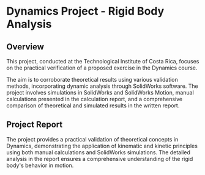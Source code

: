 # Dynamics Project - Rigid Body Analysis

## Overview

This project, conducted at the Technological Institute of Costa Rica, focuses on the practical verification of a proposed exercise in the Dynamics course. 

The aim is to corroborate theoretical results using various validation methods, incorporating dynamic analysis through SolidWorks software. The project involves simulations in SolidWorks and SolidWorks Motion, manual calculations presented in the calculation report, and a comprehensive comparison of theoretical and simulated results in the written report.

## Project Report

The project provides a practical validation of theoretical concepts in Dynamics, demonstrating the application of kinematic and kinetic principles using both manual calculations and SolidWorks simulations. The detailed analysis in the report ensures a comprehensive understanding of the rigid body's behavior in motion.
